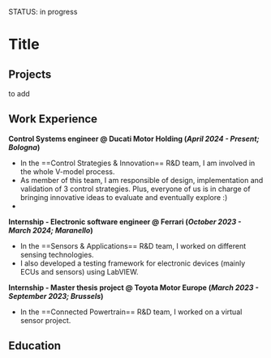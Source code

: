 STATUS: in progress
# Title

## Projects
to add

## Work Experience
**Control Systems engineer @ Ducati Motor Holding (_April 2024 - Present; Bologna_)**
- In the ==Control Strategies & Innovation== R&D team, I am involved in the whole V-model process.
- As member of this team, I am responsible of design, implementation and validation of 3 control strategies. Plus, everyone of us is in charge of bringing innovative ideas to evaluate and eventually explore :)
- 

**Internship - Electronic software engineer @ Ferrari (_October 2023 - March 2024; Maranello_)**
- In the ==Sensors & Applications== R&D team, I worked on different sensing technologies.
- I also developed a testing framework for electronic devices (mainly ECUs and sensors) using LabVIEW.

**Internship - Master thesis project @ Toyota Motor Europe (_March 2023 - September 2023; Brussels_)**
- In the ==Connected Powertrain== R&D team, I worked on a virtual sensor project.

## Education
